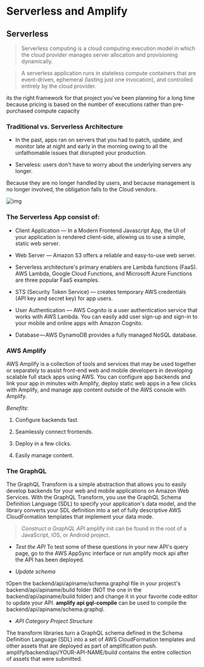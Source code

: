 # Serverless and Amplify

## Serverless



>Serverless computing is a cloud computing execution model in which the cloud provider manages server allocation and provisioning dynamically.

>A serverless application runs in stateless compute containers that are event-driven, ephemeral (lasting just one invocation), and controlled entirely by the cloud provider.



 its the right framework for that project you've been planning for a long time because pricing is based on the number of executions rather than pre-purchased compute capacity

### Traditional vs. Serverless Architecture

* In the past, apps ran on servers that you had to patch, update, and monitor late at night and early in the morning owing to all the unfathomable issues that disrupted your production.

* Serveless: users don't have to worry about the underlying servers any longer.

Because they are no longer handled by users, and because management is no longer involved, the obligation falls to the Cloud vendors.

![img](https://cdn.hackernoon.com/hn-images/1*x_v5NRC3TTMt1MaYl1gMUg.jpeg)

### The Serverless App consist of:

+ Client Application — In a Modern Frontend Javascript App, the UI of your application is rendered client-side, allowing us to use a simple, static web server.

+ Web Server — Amazon S3 offers a reliable and easy-to-use web server.

+ Serverless architecture's primary enablers are Lambda functions (FaaS). AWS Lambda, Google Cloud Functions, and Microsoft Azure Functions are three popular FaaS examples.

+ STS (Security Token Service) — creates temporary AWS credentials (API key and secret key) for app users.

+ User Authentication — AWS Cognito is a user authentication service that works with AWS Lambda. You can easily add user sign-up and sign-in to your mobile and online apps with Amazon Cognito.

+ Database — AWS DynamoDB provides a fully managed NoSQL database.


### AWS Amplify

AWS Amplify is a collection of tools and services that may be used together or separately to assist front-end web and mobile developers in developing scalable full stack apps using AWS. You can configure app backends and link your app in minutes with Amplify, deploy static web apps in a few clicks with Amplify, and manage app content outside of the AWS console with Amplify.

*Benefits:*

1. Configure backends fast.

2. Seamlessly connect frontends.

3. Deploy in a few clicks.

4. Easily manage content.

### The GraphQL

The GraphQL Transform is a simple abstraction that allows you to easily develop backends for your web and mobile applications on Amazon Web Services. With the GraphQL Transform, you use the GraphQL Schema Definition Language (SDL) to specify your application's data model, and the library converts your SDL definition into a set of fully descriptive AWS CloudFormation templates that implement your data mode.
> *Construct a GraphQL API*
amplify init can be found in the root of a JavaScript, iOS, or Android project.

* *Test the API*
To test some of these questions in your new API's query page, go to the AWS AppSync interface or run amplify mock api after the API has been deployed.

* *Update schema*

tOpen the backend/api/apiname/schema.graphql file in your project's backend/api/apiname/build folder (NOT the one in the backend/api/apiname/build folder) and change it in your favorite code editor to update your API. **amplify api gql-compile** can be used to compile the backend/api/apiname/schema.graphql.

* *API Category Project Structure*

The transform libraries turn a GraphQL schema defined in the Schema Definition Language (SDL) into a set of AWS CloudFormation templates and other assets that are deployed as part of amplification push. amplify/backend/api/YOUR-API-NAME/build contains the entire collection of assets that were submitted.
